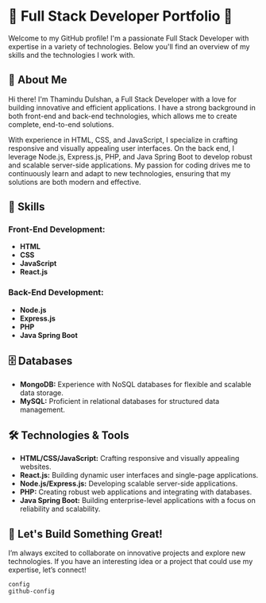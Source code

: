 # 🚀 Full Stack Developer Portfolio 🚀

Welcome to my GitHub profile! I'm a passionate Full Stack Developer with expertise in a variety of technologies. Below you'll find an overview of my skills and the technologies I work with.

## 🌟 About Me

Hi there! I'm Thamindu Dulshan, a Full Stack Developer with a love for building innovative and efficient applications. I have a strong background in both front-end and back-end technologies, which allows me to create complete, end-to-end solutions.

With experience in HTML, CSS, and JavaScript, I specialize in crafting responsive and visually appealing user interfaces. On the back end, I leverage Node.js, Express.js, PHP, and Java Spring Boot to develop robust and scalable server-side applications. My passion for coding drives me to continuously learn and adapt to new technologies, ensuring that my solutions are both modern and effective.

## 🌟 Skills

### Front-End Development:
- **HTML**
- **CSS**
- **JavaScript**
- **React.js**

### Back-End Development:
- **Node.js**
- **Express.js**
- **PHP**
- **Java Spring Boot**


## 🗄️ Databases

- **MongoDB:** Experience with NoSQL databases for flexible and scalable data storage.
- **MySQL:** Proficient in relational databases for structured data management.


## 🛠️ Technologies & Tools

- **HTML/CSS/JavaScript:** Crafting responsive and visually appealing websites.
- **React.js:** Building dynamic user interfaces and single-page applications.
- **Node.js/Express.js:** Developing scalable server-side applications.
- **PHP:** Creating robust web applications and integrating with databases.
- **Java Spring Boot:** Building enterprise-level applications with a focus on reliability and scalability.


## 🚀 Let's Build Something Great!

I’m always excited to collaborate on innovative projects and explore new technologies. If you have an interesting idea or a project that could use my expertise, let’s connect!

    config
    github-config
